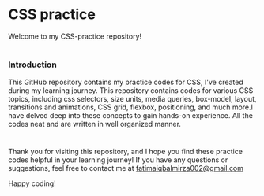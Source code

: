 
# CSS practice
Welcome to my CSS-practice repository!
 
 # <h3>Introduction</h3>
This GitHub repository contains my practice codes for CSS, I've created during my learning journey. This repository contains codes for various CSS topics, 
including css selectors, size units, media queries, box-model, layout, transitions and animations, CSS grid, flexbox, positioning, and much more.I have delved deep into these concepts to gain hands-on experience.
All the codes neat and are written in well organized manner.

# 
Thank you for visiting this repository, and I hope you find these practice codes helpful in your learning journey! If you have any questions or suggestions, 
feel free to contact me at fatimaiqbalmirza002@gmail.com

Happy coding!
